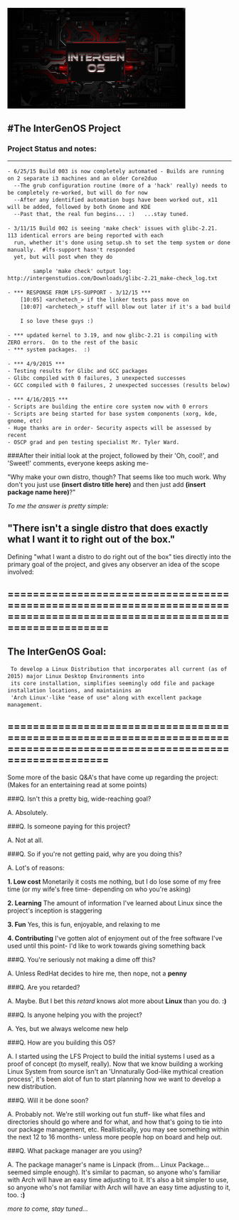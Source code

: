 ![alt text](https://github.com/InterGenOS/build_001/blob/master/InterGenOS-2015-02-21-400x226.png "InterGen OSsD")


#**The InterGenOS Project**
---


### Project Status and notes:
---

```
- 6/25/15 Build 003 is now completely automated - Builds are running on 2 separate i3 machines and an older Core2duo
  --The grub configuration routine (more of a 'hack' really) needs to be completely re-worked, but will do for now
  --After any identified automation bugs have been worked out, x11 will be added, followed by both Gnome and KDE
  --Past that, the real fun begins... :)   ...stay tuned.

- 3/11/15 Build 002 is seeing 'make check' issues with glibc-2.21.  113 identical errors are being reported with each
  run, whether it's done using setup.sh to set the temp system or done manually.  #lfs-support hasn't responded
  yet, but will post when they do

        sample 'make check' output log: http://intergenstudios.com/Downloads/glibc-2.21_make-check_log.txt

- *** RESPONSE FROM LFS-SUPPORT - 3/12/15 ***
    [10:05] <archetech_> if the linker tests pass move on
    [10:07] <archetech_> stuff will blow out later if it's a bad build

    I so love these guys :)

- *** updated kernel to 3.19, and now glibc-2.21 is compiling with ZERO errors.  On to the rest of the basic
- *** system packages.  :)

- *** 4/9/2015 ***
- Testing results for Glibc and GCC packages
- Glibc compiled with 0 failures, 3 unexpected successes
- GCC compiled with 0 failures, 2 unexpected successes (results below)

- *** 4/16/2015 ***
- Scripts are building the entire core system now with 0 errors
- Scripts are being started for base system components (xorg, kde, gnome, etc)
- Huge thanks are in order- Security aspects will be assessed by recent
- OSCP grad and pen testing specialist Mr. Tyler Ward.

```

###After their initial look at the project, followed by their 'Oh, cool!', and 'Sweet!' comments, everyone keeps asking me-


"Why make your own distro, though?  That seems like too much work. Why don't you just use **(insert distro title here)** and
then just add **(insert package name here)**?"


*To me the answer is pretty simple:*


"There isn't a single distro that does exactly what I want it to right out of the box."
-------------------------------------------------------------------------------------




Defining "what I want a distro to do right out of the box" ties directly into the primary goal of the project, and gives
any observer an idea of the scope involved:


=========================================================================================================================
-------------------------------------------------------------------------------------------------------------------------
The InterGenOS Goal:
--
     To develop a Linux Distribution that incorporates all current (as of 2015) major Linux Desktop Environments into  
     its core installation, simplifies seemingly odd file and package installation locations, and maintainins an
     'Arch Linux'-like "ease of use" along with excellent package management.
=========================================================================================================================
-------------------------------------------------------------------------------------------------------------------------

Some more of the basic Q&A's that have come up regarding the project:
(Makes for an entertaining read at some points)


###Q. Isn't this a pretty big, wide-reaching goal?

A. Absolutely.


###Q. Is someone paying for this project?

A. Not at all.


###Q. So if you're not getting paid, why are you doing this?

A. Lot's of reasons:



  **1. Low cost**  Monetarily it costs me nothing, but I do lose some of my free time (or my wife's free time- depending on
    who you're asking)


  **2. Learning**  The amount of information I've learned about Linux since the project's inception is staggering


  **3. Fun**  Yes, this is fun, enjoyable, and relaxing to me  


  **4. Contributing**  I've gotten alot of enjoyment out of the free software I've used until this point- I'd like to work
    towards giving something back



###Q. You're seriously not making a dime off this?

A. Unless RedHat decides to hire me, then nope, not a **penny**


###Q. Are you retarded?

A. Maybe. But I bet this *retard* knows alot more about **Linux** than you do.  **:)**


###Q. Is anyone helping you with the project?

A. Yes, but we always welcome new help


###Q. How are you building this OS?

A. I started using the LFS Project to build the initial systems I used as a proof of concept (to myself, really).
   Now that we know building a working Linux System from source isn't an 'Unnaturally God-like mythical
   creation process', it's been alot of fun to start planning how we want to develop a new distribution.


###Q. Will it be done soon?

A. Probably not.  We're still working out fun stuff- like what files and directories should go where and for what,
   and how that's going to tie into our package management, etc.  Reallistically, you may see something within
   the next 12 to 16 months- unless more people hop on board and help out.


###Q. What package manager are you using?

A. The package manager's name is Linpack (from... Linux Package... seemed simple enough).  It's similar to pacman,
   so anyone who's familiar with Arch will have an easy time adjusting to it.  It's also a bit simpler to use,
   so anyone who's not familiar with Arch will have an easy time adjusting to it, too.  **:)**


*more to come, stay tuned...*
